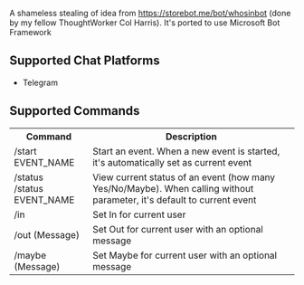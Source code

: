 A shameless stealing of idea from https://storebot.me/bot/whosinbot (done by  my fellow ThoughtWorker Col Harris). It's ported to use Microsoft Bot Framework

## Supported Chat Platforms
- Telegram

## Supported Commands

<table>
    <tr>
        <th>Command</th>
        <th>Description</th>
    </tr>
    <tr>
        <td>
            /start EVENT_NAME
        </td>
        <td>
            Start an event. When a new event is started, it's automatically set as current event
        </td>
    </tr>
    <tr>
        <td>
            /status
            <br/>
            /status EVENT_NAME
        </td>
        <td>
            View current status of an event (how many Yes/No/Maybe). When calling without parameter, it's default to current event
        </td>
    </tr>
    <tr>
        <td>
            /in
        </td>
        <td>
            Set In for current user
        </td>
    </tr>
    <tr>
        <td>
            /out (Message)
        </td>
        <td>
            Set Out for current user with an optional message
        </td>
    </tr>
    <tr>
        <td>
            /maybe (Message)
        </td>
        <td>
            Set Maybe for current user with an optional message
        </td>
    </tr>
</table>